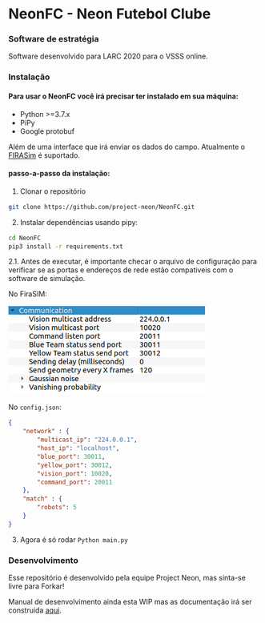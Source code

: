 # NeonFC - Neon Futebol Clube

### Software de estratégia

Software desenvolvido para LARC 2020 para o VSSS online.

### Instalação

#### Para usar o NeonFC você irá precisar ter instalado em sua máquina:

- Python >=3.7.x
- PiPy
- Google protobuf

Além de uma interface que irá enviar os dados do campo. Atualmente o [FIRASim](https://github.com/VSSSLeague/FIRASim) é suportado.

#### passo-a-passo da instalação:

1. Clonar o repositório
```bash
git clone https://github.com/project-neon/NeonFC.git
```

2. Instalar dependências usando pipy:

```bash
cd NeonFC
pip3 install -r requirements.txt
```

2.1. Antes de executar, é importante checar o arquivo de configuração para verificar se as portas e endereços de rede estão compativeis com o software de simulação.

No FiraSIM:

![Aba de Comunicação do FIRASim](readme/FiraSIM-comtab.png "Aba de Comunicação do FIRASim")

No ```config.json```:

```json
{
    "network" : {
        "multicast_ip": "224.0.0.1",
        "host_ip": "localhost",
        "blue_port": 30011,
        "yellow_port": 30012,
        "vision_port": 10020,
        "command_port": 20011
    },
    "match" : {
        "robots": 5
    }
}
```

3. Agora é só rodar ```Python main.py```

### Desenvolvimento

Esse repositório é desenvolvido pela equipe Project Neon, mas sinta-se livre para Forkar!

Manual de desenvolvimento ainda esta WIP mas as documentação irá ser construida [aqui](https://github.com/project-neon/NeonFC/wiki).
